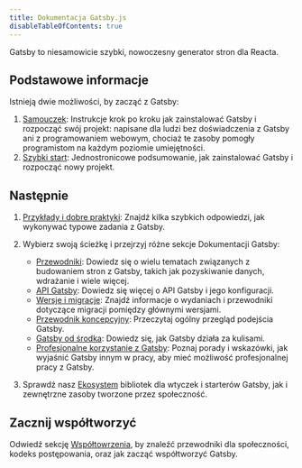 ```yaml
---
title: Dokumentacja Gatsby.js
disableTableOfContents: true
---
```


Gatsby to niesamowicie szybki, nowoczesny generator stron dla Reacta.

## Podstawowe informacje

Istnieją dwie możliwości, by zacząć z Gatsby:

1. [Samouczek](/tutorial/): Instrukcje krok po kroku jak zainstalować Gatsby i rozpocząć swój projekt: napisane dla ludzi bez doświadczenia z Gatsby ani z programowaniem webowym, chociaż te zasoby pomogły programistom na każdym poziomie umiejętności.
2. [Szybki start](/docs/quick-start): Jednostronicowe podsumowanie, jak zainstalować Gatsby i rozpocząć nowy projekt.

## Następnie

1. [Przykłady i dobre praktyki](/docs/recipes/): Znajdź kilka szybkich odpowiedzi, jak wykonywać typowe zadania z Gatsby.
2. Wybierz swoją ścieżkę i przejrzyj różne sekcje Dokumentacji Gatsby:

   - [Przewodniki](/docs/guides/): Dowiedz się o wielu tematach związanych z budowaniem stron z Gatsby, takich jak pozyskiwanie danych, wdrażanie i wiele więcej.
   - [API Gatsby](/docs/api-reference/): Dowiedz się więcej o API Gatsby i jego konfiguracji.
   - [Wersje i migracje](/docs/releases-and-migration/): Znajdź informacje o wydaniach i przewodniki dotyczące migracji pomiędzy głównymi wersjami.
   - [Przewodnik koncepcyjny](/docs/conceptual-guide/): Przeczytaj ogólny przegląd podejścia Gatsby.
   - [Gatsby od środka](/docs/gatsby-internals/): Dowiedz się, jak Gatsby działa za kulisami.
   - [Profesjonalne korzystanie z Gatsby](/docs/using-gatsby-professionally/): Poznaj porady i wskazówki, jak wyjaśnić Gatsby innym w pracy, aby mieć możliwość profesjonalnej pracy z Gatsby.

3. Sprawdź nasz [Ekosystem](/ecosystem/) bibliotek dla wtyczek i starterów Gatsby, jak i zewnętrzne zasoby tworzone przez społeczność.

## Zacznij współtworzyć

Odwiedź sekcję [Współtowrzenia](/contributing/), by znaleźć przewodniki dla społeczności, kodeks postępowania, oraz jak zacząć współtworzyć Gatsby.

<EmailCaptureForm signupMessage="Chcesz być na bieżąco z najnowszymi wskazówkami i sztuczkami? Zapisz się do naszego newslettera!" />
